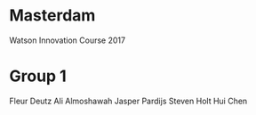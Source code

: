 # Masterdam
Watson Innovation Course 2017

# Group 1
Fleur Deutz
Ali Almoshawah
Jasper Pardijs
Steven Holt
Hui Chen
